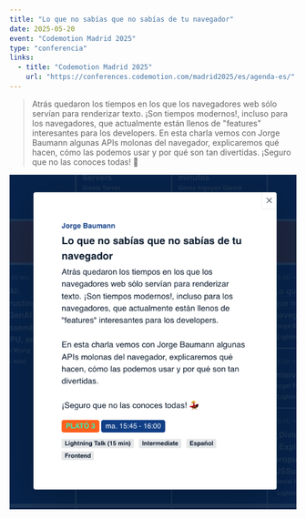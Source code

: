 ```yaml
---
title: "Lo que no sabías que no sabías de tu navegador"
date: 2025-05-20
event: "Codemotion Madrid 2025"
type: "conferencia"
links:
  - title: "Codemotion Madrid 2025"
    url: "https://conferences.codemotion.com/madrid2025/es/agenda-es/"
---
```


> Atrás quedaron los tiempos en los que los navegadores web sólo servían para renderizar texto. ¡Son tiempos modernos!, incluso para los navegadores, que actualmente están llenos de "features" interesantes para los developers.
> En esta charla vemos con Jorge Baumann algunas APIs molonas del navegador, explicaremos qué hacen, cómo las podemos usar y por qué son tan divertidas.
> ¡Seguro que no las conoces todas! 💃

![Codemotion Madrid 2025](../../assets/talks/lo-que-no-sabias-que-no-sabias-de-tu-navegador/image.png)
